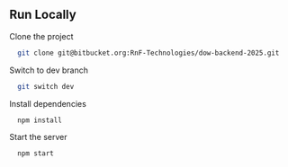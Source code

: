 ## Run Locally

Clone the project

```bash
  git clone git@bitbucket.org:RnF-Technologies/dow-backend-2025.git
```

Switch to dev branch

```bash
  git switch dev
```

Install dependencies

```bash
  npm install
```

Start the server

```bash
  npm start
```